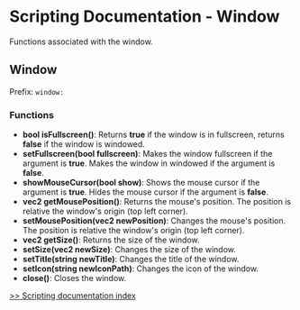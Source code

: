 # Scripting Documentation - Window
Functions associated with the window.

## Window
Prefix: ``window:``

### Functions
- **bool isFullscreen()**: Returns **true** if the window is in fullscreen, returns **false** if the window is windowed.
- **setFullscreen(bool fullscreen)**: Makes the window fullscreen if the argument is **true**. Makes the window in windowed if the argument is **false**.
- **showMouseCursor(bool show)**: Shows the mouse cursor if the argument is **true**. Hides the mouse cursor if the argument is **false**.
- **vec2 getMousePosition()**: Returns the mouse's position. The position is relative the window's origin (top left corner).
- **setMousePosition(vec2 newPosition)**: Changes the mouse's position. The position is relative the window's origin (top left corner).
- **vec2 getSize()**: Returns the size of the window.
- **setSize(vec2 newSize)**: Changes the size of the window.
- **setTitle(string newTitle)**: Changes the title of the window.
- **setIcon(string newIconPath)**: Changes the icon of the window.
- **close()**: Closes the window.

[>> Scripting documentation index](../index.md)